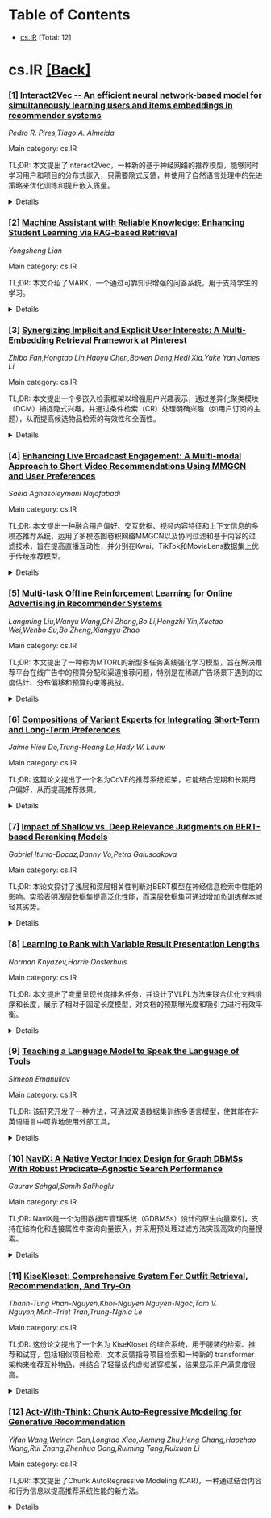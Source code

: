 <div id=toc></div>

# Table of Contents

- [cs.IR](#cs.IR) [Total: 12]


<div id='cs.IR'></div>

# cs.IR [[Back]](#toc)

### [1] [Interact2Vec -- An efficient neural network-based model for simultaneously learning users and items embeddings in recommender systems](https://arxiv.org/abs/2506.22648)
*Pedro R. Pires,Tiago A. Almeida*

Main category: cs.IR

TL;DR: 本文提出了Interact2Vec，一种新的基于神经网络的推荐模型，能够同时学习用户和项目的分布式嵌入，只需要隐式反馈，并使用了自然语言处理中的先进策略来优化训练和提升嵌入质量。


<details>
  <summary>Details</summary>
Motivation: 推荐系统面临着数据高维度和稀疏性的挑战，低维嵌入技术被用作解决方案，但现有的许多方法依赖于复杂架构或内容数据，可能无法始终获得。

Method: Interact2Vec模型使用神经网络学习用户和项目的分布式嵌入，只需要隐式反馈，并采用自然语言处理中常见的策略优化训练和提升最终嵌入。

Result: 在extrinsic质量实验中，Interact2Vec在30%的数据集上表现优异，与其他推荐算法相比，平均训练时间减少了274%。在intrinsic质量实验中，通过相似度表格分析表明，Interact2Vec在extrinsic任务上能够取得良好的结果。

Conclusion: Interact2Vec能够有效地学习用户和项目嵌入，尤其在计算资源稀缺的情况下表现优异，是一种高效的嵌入生成模型。

Abstract: Over the past decade, recommender systems have experienced a surge in
popularity. Despite notable progress, they grapple with challenging issues,
such as high data dimensionality and sparseness. Representing users and items
as low-dimensional embeddings learned via neural networks has become a leading
solution. However, while recent studies show promising results, many approaches
rely on complex architectures or require content data, which may not always be
available. This paper presents Interact2Vec, a novel neural network-based model
that simultaneously learns distributed embeddings for users and items while
demanding only implicit feedback. The model employs state-of-the-art strategies
that natural language processing models commonly use to optimize the training
phase and enhance the final embeddings. Two types of experiments were conducted
regarding the extrinsic and intrinsic quality of the model. In the former, we
benchmarked the recommendations generated by Interact2Vec's embeddings in a
top-$N$ ranking problem, comparing them with six other recommender algorithms.
The model achieved the second or third-best results in 30\% of the datasets,
being competitive with other recommenders, and has proven to be very efficient
with an average training time reduction of 274\% compared to other
embedding-based models. Later, we analyzed the intrinsic quality of the
embeddings through similarity tables. Our findings suggest that Interact2Vec
can achieve promising results, especially on the extrinsic task, and is an
excellent embedding-generator model for scenarios of scarce computing
resources, enabling the learning of item and user embeddings simultaneously and
efficiently.

</details>


### [2] [Machine Assistant with Reliable Knowledge: Enhancing Student Learning via RAG-based Retrieval](https://arxiv.org/abs/2506.23026)
*Yongsheng Lian*

Main category: cs.IR

TL;DR: 本文介绍了MARK，一个通过可靠知识增强的问答系统，用于支持学生的学习。


<details>
  <summary>Details</summary>
Motivation: 提出MARK系统，旨在通过准确且有上下文根据的回答来支持学生的学习。

Method: MARK基于检索增强生成(RAG)框架，整合了经过筛选的知识库以确保事实一致性。采用混合搜索策略，结合密集向量相似性和稀疏关键词检索，增强检索有效性。

Result: 系统部署在教室环境中，成功处理了广泛的学生查询，并展现出处理特定领域任务的能力。

Conclusion: MARK系统能够适应性地改进，有效支持学生学习和提供技术支持，是传统办公室小时的良好替代方案。

Abstract: We present Machine Assistant with Reliable Knowledge (MARK), a
retrieval-augmented question-answering system designed to support student
learning through accurate and contextually grounded responses. The system is
built on a retrieval-augmented generation (RAG) framework, which integrates a
curated knowledge base to ensure factual consistency. To enhance retrieval
effectiveness across diverse question types, we implement a hybrid search
strategy that combines dense vector similarity with sparse keyword-based
retrieval. This dual-retrieval mechanism improves robustness for both general
and domain-specific queries. The system includes a feedback loop in which
students can rate responses and instructors can review and revise them.
Instructor corrections are incorporated into the retrieval corpus, enabling
adaptive refinement over time. The system was deployed in a classroom setting
as a substitute for traditional office hours, where it successfully addressed a
broad range of student queries. It was also used to provide technical support
by integrating with a customer-specific knowledge base, demonstrating its
ability to handle routine, context-sensitive tasks in applied domains. MARK is
publicly accessible at https://app.eduquery.ai.

</details>


### [3] [Synergizing Implicit and Explicit User Interests: A Multi-Embedding Retrieval Framework at Pinterest](https://arxiv.org/abs/2506.23060)
*Zhibo Fan,Hongtao Lin,Haoyu Chen,Bowen Deng,Hedi Xia,Yuke Yan,James Li*

Main category: cs.IR

TL;DR: 本文提出一个多嵌入检索框架以增强用户兴趣表示，通过差异化聚类模块（DCM）捕捉隐式兴趣，并通过条件检索（CR）处理明确兴趣（如用户订阅的主题），从而提高候选物品检索的有效性和全面性。


<details>
  <summary>Details</summary>
Motivation: 工业推荐系统中，检索阶段面临挑战，特别是传统双塔模型难以有效覆盖多样化和长尾用户兴趣，本文旨在解决这一问题。

Method: 提出一个创新的多嵌入检索框架，通过结合差异化聚类模块（DCM）和条件检索（CR）的隐式和显式用户兴趣表示，增强用户兴趣的建模。

Result: 通过实验和A/B测试获得显著的用户参与度提升和内容多样性改进。

Conclusion: 该框架已在Pinterest主信息流中得到成功部署，显示出该框架提高推荐系统的有效性和用户满意度的能力。

Abstract: Industrial recommendation systems are typically composed of multiple stages,
including retrieval, ranking, and blending. The retrieval stage plays a
critical role in generating a high-recall set of candidate items that covers a
wide range of diverse user interests. Effectively covering the diverse and
long-tail user interests within this stage poses a significant challenge:
traditional two-tower models struggle in this regard due to limited user-item
feature interaction and often bias towards top use cases. To address these
issues, we propose a novel multi-embedding retrieval framework designed to
enhance user interest representation by generating multiple user embeddings
conditioned on both implicit and explicit user interests. Implicit interests
are captured from user history through a Differentiable Clustering Module
(DCM), whereas explicit interests, such as topics that the user has followed,
are modeled via Conditional Retrieval (CR). These methodologies represent a
form of conditioned user representation learning that involves condition
representation construction and associating the target item with the relevant
conditions. Synergizing implicit and explicit user interests serves as a
complementary approach to achieve more effective and comprehensive candidate
retrieval as they benefit on different user segments and extract conditions
from different but supplementary sources. Extensive experiments and A/B testing
reveal significant improvements in user engagements and feed diversity metrics.
Our proposed framework has been successfully deployed on Pinterest home feed.

</details>


### [4] [Enhancing Live Broadcast Engagement: A Multi-modal Approach to Short Video Recommendations Using MMGCN and User Preferences](https://arxiv.org/abs/2506.23085)
*Saeid Aghasoleymani Najafabadi*

Main category: cs.IR

TL;DR: 本文提出一种融合用户偏好、交互数据、视频内容特征和上下文信息的多模态推荐系统，运用了多模态图卷积网络MMGCN以及协同过滤和基于内容的过滤技术，旨在提高直播互动性，并分别在Kwai、TikTok和MovieLens数据集上优于传统推荐模型。


<details>
  <summary>Details</summary>
Motivation: 本文的动机在于探索通过开发一个包括多模态图卷积网络（MMGCN）和用户偏好的短视频推荐系统来增强直播互动性。

Method: 本文提出的方法是采用融合多模态数据（包括用户交互数据、视频内容特征和上下文信息）的方法，结合协同过滤和基于内容的过滤技术来生成推荐。

Result: 评价系统有效性的结果显示，相比于DeepFM、Wide & Deep、LightGBM和XGBoost等基线模型，MMGCN模型在Kwai F1得分0.574、TikTok F1得分0.506和MovieLens F1得分0.197上均表现更优。

Conclusion: 本文强调多模态集成和以用户为中心的方法在推进推荐系统中的重要性，特别是在增强内容发现和观众在直播平台上的互动方面。

Abstract: The purpose of this paper is to explore a multi-modal approach to enhancing
live broadcast engagement by developing a short video recommendation system
that incorporates Multi-modal Graph Convolutional Networks (MMGCN) with user
preferences. In order to provide personalized recommendations tailored to
individual interests, the proposed system takes into account user interaction
data, video content features, and contextual information. With the aid of a
hybrid approach combining collaborative filtering and content-based filtering
techniques, the system is able to capture nuanced relationships between users,
video attributes, and engagement patterns. Three datasets are used to evaluate
the effectiveness of the system: Kwai, TikTok, and MovieLens. Compared to
baseline models, such as DeepFM, Wide & Deep, LightGBM, and XGBoost, the
proposed MMGCN-based model shows superior performance. A notable feature of the
proposed model is that it outperforms all baseline methods in capturing diverse
user preferences and making accurate, personalized recommendations, resulting
in a Kwai F1 score of 0.574, a Tiktok F1 score of 0.506, and a MovieLens F1
score of 0.197. We emphasize the importance of multi-modal integration and
user-centric approaches in advancing recommender systems, emphasizing the role
they play in enhancing content discovery and audience interaction on live
broadcast platforms.

</details>


### [5] [Multi-task Offline Reinforcement Learning for Online Advertising in Recommender Systems](https://arxiv.org/abs/2506.23090)
*Langming Liu,Wanyu Wang,Chi Zhang,Bo Li,Hongzhi Yin,Xuetao Wei,Wenbo Su,Bo Zheng,Xiangyu Zhao*

Main category: cs.IR

TL;DR: 本文提出了一种称为MTORL的新型多任务离线强化学习模型，旨在解决推荐平台在线广告中的预算分配和渠道推荐问题，特别是在稀疏广告场景下遇到的过度估计、分布偏移和预算约束等挑战。


<details>
  <summary>Details</summary>
Motivation: 由于目前的离线强化学习方法在处理稀疏广告场景时面临过度估计、分布偏移和忽略预算约束等难题，文章提出了新的方法来改善这些问题。

Method: 文章建立了一个特定于广告的马尔可夫决策过程（MDP）框架，并开发了一种因果状态编码器来捕捉用户的动态兴趣和时序依赖性。为此使用了因果注意力机制来增强用户序列表示，同时采用多任务学习来解码动作和奖励。

Result: 在离线和在线环境中的大量实验表明，MTORL在效率上优于当前最先进的方法。

Conclusion: MTORL模型有效地解决了在线广告中的推荐和预算分配问题，特别是在处理稀疏广告数据和预算限制方面的挑战，代表了处理此类问题的一个进步。

Abstract: Online advertising in recommendation platforms has gained significant
attention, with a predominant focus on channel recommendation and budget
allocation strategies. However, current offline reinforcement learning (RL)
methods face substantial challenges when applied to sparse advertising
scenarios, primarily due to severe overestimation, distributional shifts, and
overlooking budget constraints. To address these issues, we propose MTORL, a
novel multi-task offline RL model that targets two key objectives. First, we
establish a Markov Decision Process (MDP) framework specific to the nuances of
advertising. Then, we develop a causal state encoder to capture dynamic user
interests and temporal dependencies, facilitating offline RL through
conditional sequence modeling. Causal attention mechanisms are introduced to
enhance user sequence representations by identifying correlations among causal
states. We employ multi-task learning to decode actions and rewards,
simultaneously addressing channel recommendation and budget allocation.
Notably, our framework includes an automated system for integrating these tasks
into online advertising. Extensive experiments on offline and online
environments demonstrate MTORL's superiority over state-of-the-art methods.

</details>


### [6] [Compositions of Variant Experts for Integrating Short-Term and Long-Term Preferences](https://arxiv.org/abs/2506.23170)
*Jaime Hieu Do,Trung-Hoang Le,Hady W. Lauw*

Main category: cs.IR

TL;DR: 这篇论文提出了一个名为CoVE的推荐系统框架，它能结合短期和长期用户偏好，从而提高推荐效果。


<details>
  <summary>Details</summary>
Motivation: 在在线数字领域中，推荐系统对于改善用户体验发挥着至关重要的作用，这篇论文探讨了如何通过考虑用户累积的历史行为和即时会话上下文来提供相关及时的推荐。

Method: 基于对不同真实世界数据集的实证研究，分析了短期和长期偏好的存在及其对用户历史交互的影响，进而提出了一个结合短期和长期偏好的推荐框架。

Result: 实验表明，所提出的方法非常有效，磨除研究更进一步研究了不同类型专家的影响。

Conclusion: 通过使用不同的专业推荐模型（专家），该框架能够动态地整合短期和长期偏好，显著地提升推荐性能。

Abstract: In the online digital realm, recommendation systems are ubiquitous and play a
crucial role in enhancing user experience. These systems leverage user
preferences to provide personalized recommendations, thereby helping users
navigate through the paradox of choice. This work focuses on personalized
sequential recommendation, where the system considers not only a user's
immediate, evolving session context, but also their cumulative historical
behavior to provide highly relevant and timely recommendations. Through an
empirical study conducted on diverse real-world datasets, we have observed and
quantified the existence and impact of both short-term (immediate and
transient) and long-term (enduring and stable) preferences on users' historical
interactions. Building on these insights, we propose a framework that combines
short- and long-term preferences to enhance recommendation performance, namely
Compositions of Variant Experts (CoVE). This novel framework dynamically
integrates short- and long-term preferences through the use of different
specialized recommendation models (i.e., experts). Extensive experiments
showcase the effectiveness of the proposed methods and ablation studies further
investigate the impact of variant expert types.

</details>


### [7] [Impact of Shallow vs. Deep Relevance Judgments on BERT-based Reranking Models](https://arxiv.org/abs/2506.23191)
*Gabriel Iturra-Bocaz,Danny Vo,Petra Galuscakova*

Main category: cs.IR

TL;DR: 本论文探讨了浅层和深层相关性判断对BERT模型在神经信息检索中性能的影响。实验表明浅层数据集提高泛化性能，而深层数据集可通过增加负训练样本减轻其劣势。


<details>
  <summary>Details</summary>
Motivation: 随着神经信息检索的发展，研究不同类型的数据集对BERT模型性能的影响显得尤为重要，本论文旨在比较浅层和深层判断数据集在模型 reranking 性能上的差异。

Method: 通过在MS MARCO和LongEval数据集上运行实验，比较使用浅层和深层判断数据集训练的BERT模型在re-ranking任务中的表现。

Result: 浅层数据集通常提高reranking模型的泛化能力和效率，这可能是因为它们提供了更多的上下文范围。深层数据集的缺陷可以通过增加负训练样本的数量来弥补。

Conclusion: 浅层和深层判断数据集对BERT模型性能有不同影响，应根据需求选择合适的数据集。增加负例训练可以有效提升深层数据集训练的模型性能。

Abstract: This paper investigates the impact of shallow versus deep relevance judgments
on the performance of BERT-based reranking models in neural Information
Retrieval. Shallow-judged datasets, characterized by numerous queries each with
few relevance judgments, and deep-judged datasets, involving fewer queries with
extensive relevance judgments, are compared. The research assesses how these
datasets affect the performance of BERT-based reranking models trained on them.
The experiments are run on the MS MARCO and LongEval collections. Results
indicate that shallow-judged datasets generally enhance generalization and
effectiveness of reranking models due to a broader range of available contexts.
The disadvantage of the deep-judged datasets might be mitigated by a larger
number of negative training examples.

</details>


### [8] [Learning to Rank with Variable Result Presentation Lengths](https://arxiv.org/abs/2506.23319)
*Norman Knyazev,Harrie Oosterhuis*

Main category: cs.IR

TL;DR: 本文提出了变量呈现长度排名任务，并设计了VLPL方法来联合优化文档排序和长度，展示了相对于固定长度模型，对文档的预期曝光度和吸引力进行有效平衡。


<details>
  <summary>Details</summary>
Motivation: 现有排序方法假设每个文档的呈现格式相同，但用户对相关性的感知受文档呈现长度影响。本文针对未解决的文档呈现长度选择问题，提出新的排名任务。

Method: 提出VLPL方法，通过Plackett-Luce列表梯度估计进行文档排序和长度的联合优化。

Result: 实验表明，VLPL能有效平衡文档的预期曝光度和吸引力，在多种排名设置中表现最佳，简单长度感知方法相比固定长度模型有显著性能提升。

Conclusion: 本文的理论和实证结果强调了结合文档呈现与LTR的重要性及难度。

Abstract: Learning to Rank (LTR) methods generally assume that each document in a top-K
ranking is presented in an equal format. However, previous work has shown that
users' perceptions of relevance can be changed by varying presentations, i.e.,
allocating more vertical space to some documents to provide additional textual
or image information. Furthermore, presentation length can also redirect
attention, as users are more likely to notice longer presentations when
scrolling through results. Deciding on the document presentation lengths in a
fixed vertical space ranking is an important problem that has not been
addressed by existing LTR methods.
  We address this gap by introducing the variable presentation length ranking
task, where simultaneously the ordering of documents and their presentation
length is decided. Despite being a generalization of standard ranking, we show
that this setting brings significant new challenges: Firstly, the probability
ranking principle no longer applies to this setting, and secondly, the problem
cannot be divided into separate ordering and length selection tasks.
  We therefore propose VLPL - a new family of Plackett-Luce list-wise gradient
estimation methods for the joint optimization of document ordering and lengths.
Our semi-synthetic experiments show that VLPL can effectively balance the
expected exposure and attractiveness of all documents, achieving the best
performance across different ranking settings. Furthermore, we observe that
even simple length-aware methods can achieve significant performance
improvements over fixed-length models. Altogether, our theoretical and
empirical results highlight the importance and difficulties of combining
document presentation with LTR.

</details>


### [9] [Teaching a Language Model to Speak the Language of Tools](https://arxiv.org/abs/2506.23394)
*Simeon Emanuilov*

Main category: cs.IR

TL;DR: 该研究开发了一种方法，可通过双语数据集训练多语言模型，使其能在非英语语言中可靠地使用外部工具。


<details>
  <summary>Details</summary>
Motivation: 目前大多数多语言模型在非英语国家缺乏可靠的工具使用能力，即使是先进的模型也难以确定何时使用工具或生成必要的结构化输出。

Method: 研究者对BgGPT模型系列进行持续训练，使用了含有10,035个函数调用示例的新型双语数据集，这些示例支持标准化的MCP协议。

Result: 新模型TUCAN在保住语言理解能力的同时，实现了28.75%的函数调用准确度提升，且能生成干净、可解析的函数调用输出。

Conclusion: 该研究展示了如何使工具增强的语言模型功能摆脱英语中心化，为其他语言也提供了新的模型、评估框架和数据集，以供进一步的研究和复现。

Abstract: External tool integration through function-calling is essential for practical
language model applications, yet most multilingual models lack reliable
tool-use capabilities in non-English languages. Even state-of-the-art
multilingual models struggle with determining when to use tools and generating
the structured outputs required for function calls, often exhibiting language
confusion when prompted in lower-resource languages. This work presents a
methodology for adapting existing language models to enable robust tool use in
any target language, using Bulgarian as a case study. The approach involves
continued training of the BgGPT model series (2.6B, 9B, 27B parameters) on a
novel bilingual dataset of 10,035 function-calling examples designed to support
standardized protocols like MCP (Model Context Protocol). The research
introduces TUCAN (Tool-Using Capable Assistant Navigator), which achieves up to
28.75% improvement in function-calling accuracy over base models while
preserving core language understanding, as verified on established Bulgarian
benchmarks. Beyond accuracy gains, TUCAN models demonstrate production-ready
response formatting with clean, parsable function calls, contrasting with the
verbose and inconsistent outputs of base models. The models, evaluation
framework, and dataset are released to enable replication for other languages.
This work demonstrates a practical approach for extending tool-augmented
capabilities beyond English-centric systems.

</details>


### [10] [NaviX: A Native Vector Index Design for Graph DBMSs With Robust Predicate-Agnostic Search Performance](https://arxiv.org/abs/2506.23397)
*Gaurav Sehgal,Semih Salihoglu*

Main category: cs.IR

TL;DR: NaviX是一个为图数据库管理系统（GDBMSs）设计的原生向量索引，支持在结构化和连接属性中查询向量嵌入，并采用预处理过滤方法实现高效的向量搜索。


<details>
  <summary>Details</summary>
Motivation: 由于预测应用的需要，扩展现有的数据库管理系统以支持向量索引的需求日益增加。需要联合查询向量嵌入及其对象的属性和连接关系。

Method: NaviX是基于层次导航小世界（HNSW）图构建的磁盘向量索引，结合了下层GDBMS的核心存储和查询处理能力。另外，NaviX支持预过滤的k最近邻（kNN）搜索，通过先评估查询子查询QS定义的向量子集S，然后将完整描述传递给kNN搜索操作符。

Result: NaviX通过自适应算法根据HNSW图中每个向量的局部选择性来选择合适的启发式算法，增强了在不同选择性和不同相关性条件下的鲁棒性。

Conclusion: 实验证明，NaviX在抵抗预处理和后处理基线的鲁棒性和效率方面表现出色。

Abstract: There is an increasing demand for extending existing DBMSs with vector
indices so that they become unified systems capable of supporting modern
predictive applications, which require joint querying of vector embeddings
together with the structured properties and connections of objects. We present
NaviX, a native vector index for graph DBMSs (GDBMSs) that has two main design
goals. First, we aim to implement a disk-based vector index that leverages the
core storage and query-processing capabilities of the underlying GDBMS. To this
end, NaviX is built on the Hierarchical Navigable Small-World (HNSW) graph,
which itself is a graph-based structure. Second, we aim to support
predicate-agnostic filtered vector search queries, in which the k nearest
neighbors (kNNs) of a query vector vQ are searched only within an arbitrary
subset S of vectors defined by an ad-hoc selection sub-query QS. We adopt a
prefiltering approach that evaluates QS first and passes the full description
of subset S to the kNN search operator. We study how to design a prefiltering
search algorithm that remains robust under varying selectivities and under
different correlations between subset S and query vector vQ. We propose an
adaptive algorithm that uses the local selectivity of each vector in the HNSW
graph to choose an appropriate heuristic at every iteration of the kNN search.
Finally, We demonstrate NaviX's robustness and efficiency through extensive
experiments against both existing prefiltering- and postfiltering-based
baselines.

</details>


### [11] [KiseKloset: Comprehensive System For Outfit Retrieval, Recommendation, And Try-On](https://arxiv.org/abs/2506.23471)
*Thanh-Tung Phan-Nguyen,Khoi-Nguyen Nguyen-Ngoc,Tam V. Nguyen,Minh-Triet Tran,Trung-Nghia Le*

Main category: cs.IR

TL;DR: 这份论文提出了一个名为 KiseKloset 的综合系统，用于服装的检索、推荐和试穿，包括相似项目检索、文本反馈指导项目检索和一种新的 transformer 架构来推荐互补物品，并结合了轻量级的虚拟试穿框架，结果显示用户满意度很高。


<details>
  <summary>Details</summary>
Motivation: 提升在线购物体验，通过提供个性化推荐的购物方式。

Method: 创作了一个名为 KiseKloset 的系统，涉及服装检索、推荐和试穿技术，同时使用了相似项目检索、文本反馈指导项目检索、新的 transformer 架构和轻量级的虚拟试穿框架。

Result: 用户研究显示，84%的参与者认为该系统非常有用，大大提升了他们的在线购物体验。

Conclusion: KiseKloset 系统通过创新的策略和先进的技术显著提高了消费者的在线购物体验，展现了极大潜力改变全球时尚电子商务产业的面貌。

Abstract: The global fashion e-commerce industry has become integral to people's daily
lives, leveraging technological advancements to offer personalized shopping
experiences, primarily through recommendation systems that enhance customer
engagement through personalized suggestions. To improve customers' experience
in online shopping, we propose a novel comprehensive KiseKloset system for
outfit retrieval, recommendation, and try-on. We explore two approaches for
outfit retrieval: similar item retrieval and text feedback-guided item
retrieval. Notably, we introduce a novel transformer architecture designed to
recommend complementary items from diverse categories. Furthermore, we enhance
the overall performance of the search pipeline by integrating approximate
algorithms to optimize the search process. Additionally, addressing the crucial
needs of online shoppers, we employ a lightweight yet efficient virtual try-on
framework capable of real-time operation, memory efficiency, and maintaining
realistic outputs compared to its predecessors. This virtual try-on module
empowers users to visualize specific garments on themselves, enhancing the
customers' experience and reducing costs associated with damaged items for
retailers. We deployed our end-to-end system for online users to test and
provide feedback, enabling us to measure their satisfaction levels. The results
of our user study revealed that 84% of participants found our comprehensive
system highly useful, significantly improving their online shopping experience.

</details>


### [12] [Act-With-Think: Chunk Auto-Regressive Modeling for Generative Recommendation](https://arxiv.org/abs/2506.23643)
*Yifan Wang,Weinan Gan,Longtao Xiao,Jieming Zhu,Heng Chang,Haozhao Wang,Rui Zhang,Zhenhua Dong,Ruiming Tang,Ruixuan Li*

Main category: cs.IR

TL;DR: 本文提出了Chunk AutoRegressive Modeling (CAR)，一种通过结合内容和行为信息以提高推荐系统性能的新方法。


<details>
  <summary>Details</summary>
Motivation: 传统的生成式推荐方法通常忽略了内容和行为信息之间的内在联系，导致性能受限。

Method: CAR方法通过将内容的语义信息（SIDs）和用户行为（UID）整合到一个自回归Transformer模型中，从“行动-思考”的双重视角进行推荐。

Result: 实验结果显示，本文提出的方法在传统自回归方法的基础上有显著提升，Recall@5从7.93%提高到22.30%，并验证了模型性能与SIDs位数正相关。

Conclusion: CAR初步模仿了类似大语言模型（LLMs）中的推理过程，为推荐系统提供了新的思路和方法。

Abstract: Generative recommendation (GR) typically encodes behavioral or semantic
aspects of item information into discrete tokens, leveraging the standard
autoregressive (AR) generation paradigm to make predictions. However, existing
methods tend to overlook their intrinsic relationship, that is, the semantic
usually provides some reasonable explainability "$\textbf{why}$" for the
behavior "$\textbf{what}$", which may constrain the full potential of GR. To
this end, we present Chunk AutoRegressive Modeling (CAR), a new generation
paradigm following the decision pattern that users usually think semantic
aspects of items (e.g. brand) and then take actions on target items (e.g.
purchase). Our CAR, for the $\textit{first time}$, incorporates semantics
(SIDs) and behavior (UID) into a single autoregressive transformer from an
``act-with-think'' dual perspective via chunk-level autoregression.
Specifically, CAR packs SIDs and UID into a conceptual chunk for item unified
representation, allowing each decoding step to make a holistic prediction.
Experiments show that our CAR significantly outperforms existing methods based
on traditional AR, improving Recall@5 by 7.93% to 22.30%. Furthermore, we
verify the scaling effect between model performance and SIDs bit number,
demonstrating that CAR preliminary emulates a kind of slow-thinking style
mechanism akin to the reasoning processes observed in large language models
(LLMs).

</details>

